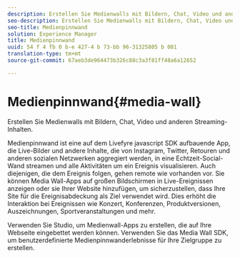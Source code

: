 ```yaml
---
description: Erstellen Sie Medienwalls mit Bildern, Chat, Video und anderen Streaming-Inhalten.
seo-description: Erstellen Sie Medienwalls mit Bildern, Chat, Video und anderen Streaming-Inhalten.
seo-title: Medienpinnwand
solution: Experience Manager
title: Medienpinnwand
uuid: 54 f 4 fb 0 b-e 427-4 b 73-bb 96-31325805 b 081
translation-type: tm+mt
source-git-commit: 67aeb3de964473b326c88c3a3f81ff48a6a12652

---
```



# Medienpinnwand{#media-wall}

Erstellen Sie Medienwalls mit Bildern, Chat, Video und anderen Streaming-Inhalten.

Medienpinnwand ist eine auf dem Livefyre javascript SDK aufbauende App, die Live-Bilder und andere Inhalte, die von Instagram, Twitter, Retouren und anderen sozialen Netzwerken aggregiert werden, in eine Echtzeit-Social-Wand streamen und alle Aktivitäten um ein Ereignis visualisieren. Auch diejenigen, die dem Ereignis folgen, gehen remote wie vorhanden vor. Sie können Media Wall-Apps auf großen Bildschirmen in Live-Ereignissen anzeigen oder sie Ihrer Website hinzufügen, um sicherzustellen, dass Ihre Site für die Ereignisabdeckung als Ziel verwendet wird. Dies erhöht die Interaktion bei Ereignissen wie Konzert, Konferenzen, Produktversionen, Auszeichnungen, Sportveranstaltungen und mehr.

Verwenden Sie Studio, um Medienwall-Apps zu erstellen, die auf Ihre Webseite eingebettet werden können. Verwenden Sie das Media Wall SDK, um benutzerdefinierte Medienpinnwanderlebnisse für Ihre Zielgruppe zu erstellen.
